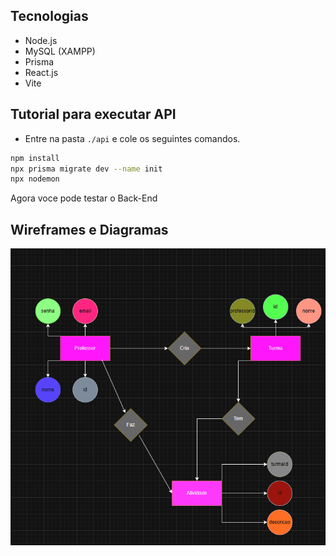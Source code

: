 ## Tecnologias
- Node.js
- MySQL (XAMPP)
- Prisma
- React.js
- Vite

## Tutorial para executar API 

- Entre na pasta `./api` e cole os seguintes comandos.

```bash
npm install
npx prisma migrate dev --name init
npx nodemon
```

Agora voce pode testar o Back-End

## Wireframes e Diagramas

![MerDER](../docs/MerDer.png)


